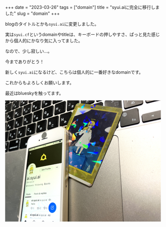 +++
date = "2023-03-26"
tags = ["domain"]
title = "syui.aiに完全に移行しました"
slug = "domain"
+++

blogのタイトルとかも`syui.ai`に変更しました。

実は`syui.cf`というdomainやtitleは、キーボードの押しやすさ、ぱっと見た感じから個人的にかなり気に入ってました。

なので、少し寂しい...。

今までありがとう！

新しく`syui.ai`になるけど、こちらは個人的に一番好きなdomainです。

これからもよろしくお願いします。

最近はblueskyを触ってます。

![](https://raw.githubusercontent.com/syui/img/master/other/bluesky_20230321_0003.jpg)
